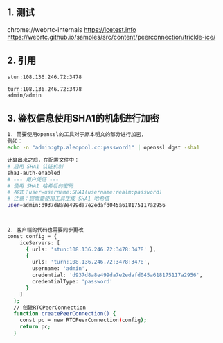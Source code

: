 ## 1. 测试
chrome://webrtc-internals
https://icetest.info
https://webrtc.github.io/samples/src/content/peerconnection/trickle-ice/

## 2. 引用

```
stun:108.136.246.72:3478

turn:108.136.246.72:3478
admin/admin
```

## 3. 鉴权信息使用SHA1的机制进行加密

```bash
1. 需要使用openssl的工具对于原本明文的部分进行加密，
例如：
echo -n "admin:gtp.aleopool.cc:password1" | openssl dgst -sha1

计算出来之后，在配置文件中：
# 启用 SHA1 认证机制
sha1-auth-enabled
# --- 用户凭证 ---
# 使用 SHA1 哈希后的密码
# 格式：user=username:SHA1(username:realm:password)
# 注意：您需要使用工具生成 SHA1 哈希值
user=admin:d937d8a8e499da7e2edafd045a618175117a2956



2. 客户端的代码也需要同步更改
const config = {
    iceServers: [
      { urls: 'stun:108.136.246.72:3478:3478' },
      { 
        urls: 'turn:108.136.246.72:3478:3478',
        username: 'admin',
        credential: 'd937d8a8e499da7e2edafd045a618175117a2956',
        credentialType: 'password'
      }
    ]
  };
  // 创建RTCPeerConnection
  function createPeerConnection() {
    const pc = new RTCPeerConnection(config);
    return pc;
  }

```